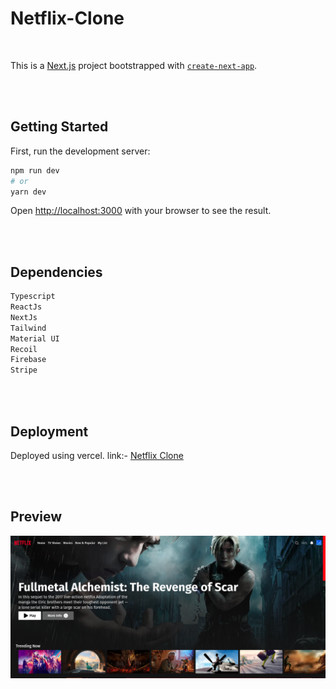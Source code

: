 # Netflix-Clone

<br/>

This is a [Next.js](https://nextjs.org/) project bootstrapped with [`create-next-app`](https://github.com/vercel/next.js/tree/canary/packages/create-next-app).

<br/><br/>

## Getting Started

First, run the development server:

```bash
npm run dev
# or
yarn dev
```

Open [http://localhost:3000](http://localhost:3000) with your browser to see the result.

<br/><br/>

## Dependencies
```bash
Typescript
ReactJs
NextJs
Tailwind
Material UI
Recoil
Firebase
Stripe
```

<br/><br/>

## Deployment

Deployed using vercel.
link:- [Netflix Clone](https://netflix-clone-destructor007.vercel.app)

<Br/> <Br/>

## Preview

<img src="./public/netflix-clone.png" alt="preview"/>
